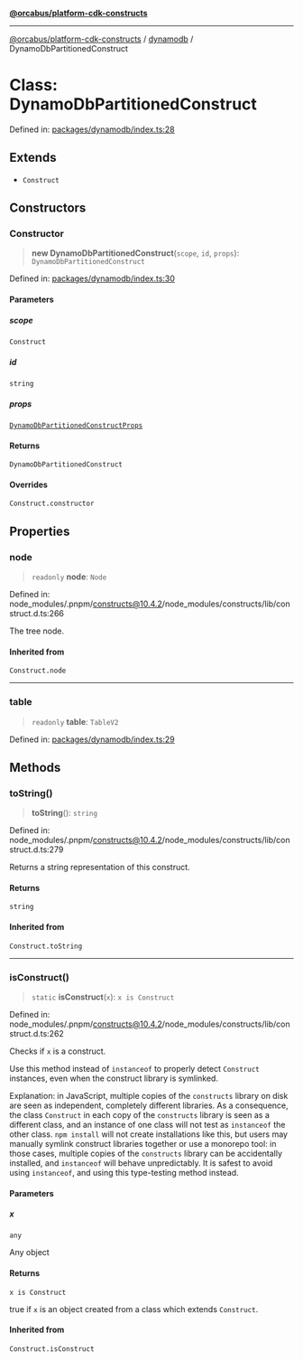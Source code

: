 [**@orcabus/platform-cdk-constructs**](../../../../README.md)

***

[@orcabus/platform-cdk-constructs](../../../../README.md) / [dynamodb](../README.md) / DynamoDbPartitionedConstruct

# Class: DynamoDbPartitionedConstruct

Defined in: [packages/dynamodb/index.ts:28](https://github.com/OrcaBus/platform-cdk-constructs/blob/c976adc64e129e16931e5f8794549bfec6d441a5/packages/dynamodb/index.ts#L28)

## Extends

- `Construct`

## Constructors

### Constructor

> **new DynamoDbPartitionedConstruct**(`scope`, `id`, `props`): `DynamoDbPartitionedConstruct`

Defined in: [packages/dynamodb/index.ts:30](https://github.com/OrcaBus/platform-cdk-constructs/blob/c976adc64e129e16931e5f8794549bfec6d441a5/packages/dynamodb/index.ts#L30)

#### Parameters

##### scope

`Construct`

##### id

`string`

##### props

[`DynamoDbPartitionedConstructProps`](../interfaces/DynamoDbPartitionedConstructProps.md)

#### Returns

`DynamoDbPartitionedConstruct`

#### Overrides

`Construct.constructor`

## Properties

### node

> `readonly` **node**: `Node`

Defined in: node\_modules/.pnpm/constructs@10.4.2/node\_modules/constructs/lib/construct.d.ts:266

The tree node.

#### Inherited from

`Construct.node`

***

### table

> `readonly` **table**: `TableV2`

Defined in: [packages/dynamodb/index.ts:29](https://github.com/OrcaBus/platform-cdk-constructs/blob/c976adc64e129e16931e5f8794549bfec6d441a5/packages/dynamodb/index.ts#L29)

## Methods

### toString()

> **toString**(): `string`

Defined in: node\_modules/.pnpm/constructs@10.4.2/node\_modules/constructs/lib/construct.d.ts:279

Returns a string representation of this construct.

#### Returns

`string`

#### Inherited from

`Construct.toString`

***

### isConstruct()

> `static` **isConstruct**(`x`): `x is Construct`

Defined in: node\_modules/.pnpm/constructs@10.4.2/node\_modules/constructs/lib/construct.d.ts:262

Checks if `x` is a construct.

Use this method instead of `instanceof` to properly detect `Construct`
instances, even when the construct library is symlinked.

Explanation: in JavaScript, multiple copies of the `constructs` library on
disk are seen as independent, completely different libraries. As a
consequence, the class `Construct` in each copy of the `constructs` library
is seen as a different class, and an instance of one class will not test as
`instanceof` the other class. `npm install` will not create installations
like this, but users may manually symlink construct libraries together or
use a monorepo tool: in those cases, multiple copies of the `constructs`
library can be accidentally installed, and `instanceof` will behave
unpredictably. It is safest to avoid using `instanceof`, and using
this type-testing method instead.

#### Parameters

##### x

`any`

Any object

#### Returns

`x is Construct`

true if `x` is an object created from a class which extends `Construct`.

#### Inherited from

`Construct.isConstruct`
